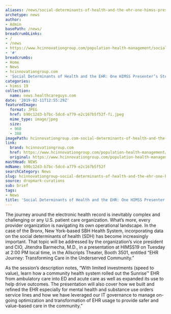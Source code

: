 ```yaml
---
aliases: /news/social-determinants-of-health-and-the-ehr-one-himss-presenters-story
archetype: news
author:
- Admin
basePath: /news/
breadcrumbLinks:
- /
- /news
- https://www.hcinnovationgroup.com/population-health-management/social-determinants-of-health/article/21067860/social-determinants-of-health-and-the-ehr-one-himss-presenters-story
- '#'
breadcrumbs:
- Home
- News
- hcinnovationgroup.com
- 'Social Determinants of Health and the EHR: One HIMSS Presenter’s Story'
categories:
- himss 19
collection:
  name: news.healthcareguys.com
date: '2019-02-11T12:55:29Z'
featuredImage:
  format: JPEG
  href: b90c12d3-b7bc-5dcd-a779-e2c167b5f52f-fi.jpeg
  mime_type: image/jpeg
  size:
  - 960
  - 388
imagePath: hcinnovationgroup.com-social-determinants-of-health-and-the-ehr-one-himss-presenters-story
link:
  brand: hcinnovationgroup.com
  href: https://www.hcinnovationgroup.com/population-health-management/social-determinants-of-health/article/21067860/social-determinants-of-health-and-the-ehr-one-himss-presenters-story
  original: https://www.hcinnovationgroup.com/population-health-management/social-determinants-of-health/article/21067860/social-determinants-of-health-and-the-ehr-one-himss-presenters-story
mastHead: NEWS
mdName: b90c12d3-b7bc-5dcd-a779-e2c167b5f52f
searchCategory: News
slug: hcinnovationgroup-social-determinants-of-health-and-the-ehr-one-himss-presenters-story
source: dropmark-curations
sub: brief
tags:
- News
title: 'Social Determinants of Health and the EHR: One HIMSS Presenter’s Story'
---
```


The journey around the electronic health record is inevitably complex and challenging or any U.S. patient care organization. What’s more, every provider organization is navigating its own operational landscape. In the case of the Bronx, New York-based SBH Health System, incorporating data on the social determinants of health (SDH) has become increasingly important. That topic will be addressed by the organization’s vice president and CIO, Jitendra Barmecha, M.D., in a presentation at HIMSS19 on Tuesday at 2:00 PM local time, in the Allscripts Theater, Booth 3501, entitled “EHR Journey: Transforming Care in the Underserved Community.”

As the session’s description notes, “With limited investments (speed to value), learn how a community health system rolled out the Sunrise™ EHR from ambulatory care into ED and acute care as well as expanded its use to help drive outcomes. The presentation will also cover how we built and refined the EHR especially for mental health and substance use orders service lines and how we have leveraged our IT governance to manage on-going optimization and transformation of EHR usage to provide safer and value-based care in the community.”